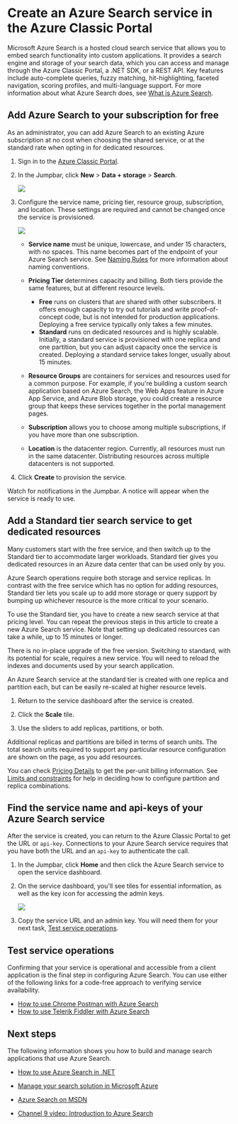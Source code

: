 <properties
	pageTitle="Create an Azure Search service in the portal | Microsoft Azure | Hosted cloud search service"
	description="Add free or standard Azure Search to an existing subscription using the Azure Classic Portal. Azure Search is cloud hosted search service for custom apps."
	services="search"
	documentationCenter=""
	authors="HeidiSteen"
	manager="mblythe"
	editor=""
    tags="azure-portal"/>

<tags
	ms.service="search"
	ms.devlang="rest-api"
	ms.workload="search"
	ms.topic="get-started-article"
	ms.tgt_pltfrm="na"
	ms.date="11/04/2015"
	ms.author="heidist"/>

# Create an Azure Search service in the Azure Classic Portal

Microsoft Azure Search is a hosted cloud search service that allows you to embed search functionality into custom applications. It provides a search engine and storage of your search data, which you can access and manage through the Azure Classic Portal, a .NET SDK, or a REST API. Key features include auto-complete queries, fuzzy matching, hit-highlighting, faceted navigation, scoring profiles, and multi-language support. For more information about what Azure Search does, see [What is Azure Search](seach-what-is-search.md).

## Add Azure Search to your subscription for free

As an administrator, you can add Azure Search to an existing Azure subscription at no cost when choosing the shared service, or at the standard rate when opting in for dedicated resources.

1. Sign in to the [Azure Classic Portal](https://portal.azure.com).

2. In the Jumpbar, click **New** > **Data + storage** > **Search**.

     ![][1]

3. Configure the service name, pricing tier, resource group, subscription, and location. These settings are required and cannot be changed once the service is provisioned.

     ![][2]

	- **Service name** must be unique, lowercase, and under 15 characters, with no spaces. This name becomes part of the endpoint of your Azure Search service. See [Naming Rules](https://msdn.microsoft.com/library/azure/dn857353.aspx) for more information about naming conventions.

	- **Pricing Tier** determines capacity and billing. Both tiers provide the same features, but at different resource levels.

		- **Free**  runs on clusters that are shared with other subscribers. It offers enough capacity to try out tutorials and write proof-of-concept code, but is not intended for production applications. Deploying a free service typically only takes a few minutes.
		- **Standard** runs on dedicated resources and is highly scalable. Initially, a standard service is provisioned with one replica and one partition, but you can adjust capacity once the service is created. Deploying a standard service takes longer, usually about 15 minutes.

	- **Resource Groups** are containers for services and resources used for a common purpose. For example, if you're building a custom search application based on Azure Search, the Web Apps feature in Azure App Service, and Azure Blob storage, you could create a resource group that keeps these services together in the portal management pages.

	- **Subscription** allows you to choose among multiple subscriptions, if you have more than one subscription.

	- **Location** is the datacenter region. Currently, all resources must run in the same datacenter. Distributing resources across multiple datacenters is not supported.

4. Click **Create** to provision the service.

Watch for notifications in the Jumpbar. A notice will appear when the service is ready to use.

<a id="sub-3"></a>
## Add a Standard tier search service to get dedicated resources

Many customers start with the free service, and then switch up to the Standard tier to accommodate larger workloads. Standard tier gives you dedicated resources in an Azure data center that can be used only by you. 

Azure Search operations require both storage and service replicas. In contrast with the free service which has no option for adding resources, Standard tier lets you scale up to add more storage or query support by bumping up whichever resource is the more critical to your scenario.

To use the Standard tier, you have to create a new search service at that pricing level. You can repeat the previous steps in this article to create a new Azure Search service. Note that setting up dedicated resources can take a while, up to 15 minutes or longer.

There is no in-place upgrade of the free version. Switching to standard, with its potential for scale, requires a new service. You will need to reload the indexes and documents used by your search application.

An Azure Search service at the standard tier is created with one replica and partition each, but can be easily re-scaled at higher resource levels.

1.	Return to the service dashboard after the service is created.

2.	Click the **Scale** tile.

3.	Use the sliders to add replicas, partitions, or both.

Additional replicas and partitions are billed in terms of search units. The total search units required to support any particular resource configuration are shown on the page, as you add resources.

You can check [Pricing Details](http://go.microsoft.com/fwlink/p/?LinkID=509792) to get the per-unit billing information. See [Limits and constraints](search-limits-quotas-capacity.md) for help in deciding how to configure partition and replica combinations.

<a id="sub-2"></a>
## Find the service name and api-keys of your Azure Search service

After the service is created, you can return to the Azure Classic Portal to get the URL or `api-key`. Connections to your Azure Search service requires that you have both the URL and an `api-key` to authenticate the call.

1. In the Jumpbar, click **Home** and then click the Azure Search service to open the service dashboard.

2. On the service dashboard, you'll see tiles for essential information, as well as the key icon for accessing the admin keys.

  	![][3]

3. Copy the service URL and an admin key. You will need them for your next task, [Test service operations](#sub-4).


<a id="sub-4"></a>
## Test service operations

Confirming that your service is operational and accessible from a client application is the final step in configuring Azure Search. You can use either of the following links for a code-free approach to verifying service availability.

- [How to use Chrome Postman with Azure Search](search-chrome-postman.md)
- [How to use Telerik Fiddler with Azure Search](search-fiddler.md)

<!--Next steps and links -->
<a id="next-steps"></a>
## Next steps

The following information shows you how to build and manage search applications that use Azure Search.

- [How to use Azure Search in .NET](search-howto-dotnet-sdk.md)

- [Manage your search solution in Microsoft Azure](search-manage.md)

- [Azure Search on MSDN](http://msdn.microsoft.com/library/dn798933.aspx)

- [Channel 9 video: Introduction to Azure Search](http://channel9.msdn.com/Shows/Data-Exposed/Introduction-To-Azure-Search)


<!--Anchors-->
[Find the service name and api-keys of your Azure Search service]: #sub-2
[Upgrade to the standard tier]: #sub-3
[Test service operations]: #sub-4
[Next steps]: #next-steps

<!--Image references-->
[1]: ./media/search-create-service-portal/create-search-portal-1.PNG
[2]: ./media/search-create-service-portal/create-search-portal-2.PNG
[3]: ./media/search-create-service-portal/create-search-portal-3.PNG
